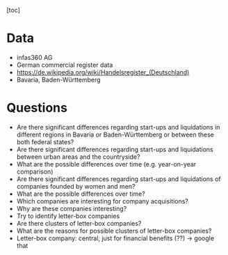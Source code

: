 <!-- Data Fest -->

[toc]

# Data

* infas360 AG
* German commercial register data
* https://de.wikipedia.org/wiki/Handelsregister_(Deutschland)
* Bavaria, Baden-Württemberg

# Questions

* Are there significant differences regarding start-ups and liquidations in different regions in Bavaria or Baden-Württemberg or between these both federal states?
* Are there significant differences regarding start-ups and liquidations between urban areas and the countryside?
* What are the possible differences over time (e.g. year-on-year comparison)
* Are there significant differences regarding start-ups and liquidations of companies founded by women and men?
* What are the possible differences over time?
* Which companies are interesting for company acquisitions?
* Why are these companies interesting?
* Try to identify letter-box companies
* Are there clusters of letter-box companies?
* What are the reasons for possible clusters of letter-box companies?
* Letter-box company: central, just for financial benefits (??) -> google that


